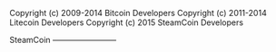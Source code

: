 Copyright (c) 2009-2014 Bitcoin Developers
Copyright (c) 2011-2014 Litecoin Developers
Copyright (c) 2015 SteamCoin Developers

SteamCoin
————————